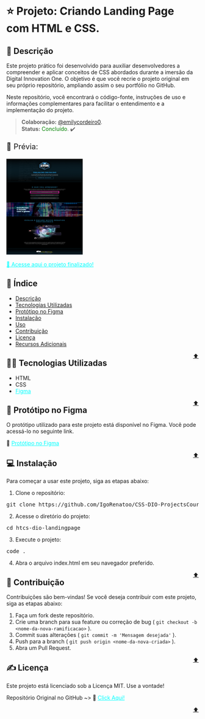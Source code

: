 # ⭐ Projeto: Criando Landing Page com HTML e CSS.

## 📖 Descrição

Este projeto prático foi desenvolvido para auxiliar desenvolvedores a compreender e aplicar conceitos de CSS abordados durante a imersão da Digital Innovation One. O objetivo é que você recrie o projeto original em seu próprio repositório, ampliando assim o seu portfólio no GitHub.

Neste repositório, você encontrará o código-fonte, instruções de uso e informações complementares para facilitar o entendimento e a implementação do projeto.

>**Colaboração:** [@emilycordeiro0](https://github.com/emilycordeiro0).<br>
>**Status:** <span style="color: green;">Concluído</span>. ✔️ 

<span style="align-items: center;">
  <p style="font-size: 20px;">👀 Prévia:</p>
  <img src="./assets/images/preview-project.png" alt="Preview do Projeto">

<a style="color: aqua;" href="https://igorenatoo.github.io/CSS-DIO-ProjectsCourseCSS/HTCS-DIO-LandingPage/">🔗 Acesse aqui o projeto finalizado!</a>
</span>

## 📝 Índice

- [Descrição](#descrição)
- [Tecnologias Utilizadas](#tecnologias-utilizadas)
- [Protótipo no Figma](#protótipo-no-figma)
- [Instalação](#instalação)
- [Uso](#uso)
- [Contribuição](#contribuição)
- [Licença](#licença)
- [Recursos Adicionais](#recursos-adicionais)


<span style="float: right;">[⬆️](#índice)</span>

## 👨‍💻 Tecnologias Utilizadas

- HTML
- CSS
- <a style="color: aqua" href="https://www.figma.com">Figma</a>

<span style="float: right;">[⬆️](#índice)</span>

## 🎨 Protótipo no Figma

O protótipo utilizado para este projeto está disponível no Figma. Você pode acessá-lo no seguinte link.

🔗 <a style="color: aqua" href="https://www.figma.com/file/3PiokoJj9IhGDnNiWAJbz7/DIO---Desafio-01?node-id=0%3A1">Protótipo no Figma</a>

<span font-size="12px" style="float: right">[⬆️](#índice)</span>

## 💻 Instalação
Para começar a usar este projeto, siga as etapas abaixo:

1. Clone o repositório:
<pre>git clone https://github.com/IgoRenatoo/CSS-DIO-ProjectsCourseCSS</pre>

2. Acesse o diretório do projeto:
<pre>cd htcs-dio-landingpage</pre>

3. Execute o projeto:
<pre>code .</pre>

4. Abra o arquivo index.html em seu navegador preferido.

<span font-size="12px" style="float: right">[⬆️](#índice)</span>

## 🤝 Contribuição
Contribuições são bem-vindas! Se você deseja contribuir com este projeto, siga as etapas abaixo:

1. Faça um fork deste repositório.
1. Crie uma branch para sua feature ou correção de bug ( `git checkout -b <nome-da-nova-ramificacao>` ).
1. Commit suas alterações ( `git commit -m 'Mensagem desejada'` ).
1. Push para a branch ( `git push origin <nome-da-nova-criada>` ).
1. Abra um Pull Request.

<span font-size="12px" style="float: right">[⬆️](#índice)</span>

## ✍ Licença
Este projeto está licenciado sob a Licença MIT. Use a vontade!

Repositório Original no GitHub ~> 🔗 <a style="color: aqua" href="https://github.com/digitalinnovationone/trilha-css-desafio-01">Click Aqui!</a>
 
<span font-size="12px" style="float: right">[⬆️](#índice)</span>